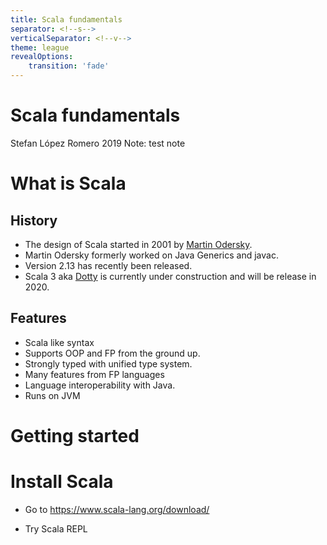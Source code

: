 ```yaml
---
title: Scala fundamentals
separator: <!--s-->
verticalSeparator: <!--v-->
theme: league
revealOptions:
    transition: 'fade'
---
```

<!--s-->
# Scala fundamentals
Stefan López Romero 2019
Note: test note
<!--s-->

# What is Scala
<!--v-->

## History
* The design of Scala started in 2001 by [Martin Odersky](https://de.wikipedia.org/wiki/Martin_Odersky).
* Martin Odersky formerly worked on Java Generics and javac.
* Version 2.13 has recently been released.
* Scala 3 aka [Dotty](https://dotty.epfl.ch/) is currently under construction and will be release in 2020.
<!--v-->
## Features
* Scala like syntax
* Supports OOP and FP from the ground up.
* Strongly typed with unified type system.
* Many features from FP languages 
* Language interoperability with Java.
* Runs on JVM
<!--s-->


# Getting started
<!--v-->
# Install Scala

* Go to https://www.scala-lang.org/download/

* Try Scala REPL
